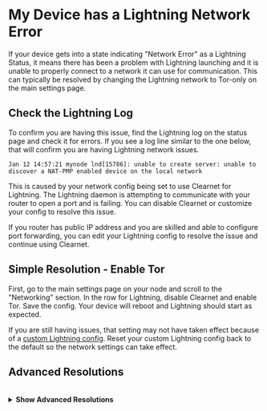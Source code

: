 # My Device has a Lightning Network Error

If your device gets into a state indicating "Network Error" as a Lightning Status, it means there has been a problem with Lightning launching and it is unable to properly connect to a network it can use for communication. This can typically be resolved by changing the Lightning network to Tor-only on the main settings page.

## Check the Lightning Log

To confirm you are having this issue, find the Lightning log on the status page and check it for errors. If you see a log line similar to the one below, that will confirm you are having Lightning network issues.

```
Jan 12 14:57:21 mynode lnd[15786]: unable to create server: unable to discover a NAT-PMP enabled device on the local network
```

This is caused by your network config being set to use Clearnet for Lightning. The Lightning daemon is attempting to communicate with your router to open a port and is failing. You can disable Clearnet or customize your config to resolve this issue.

If you router has public IP address and you are skilled and able to configure port forwarding, you can edit your Lightning config to resolve the issue and continue using Clearnet. 

## Simple Resolution - Enable Tor

First, go to the main settings page on your node and scroll to the "Networking" section. In the row for Lightning, disable Clearnet and enable Tor. Save the config. Your device will reboot and Lightning should start as expected.

If you are still having issues, that setting may not have taken effect because of a [custom Lightning config](/advanced/customize-config.md). Reset your custom Lightning config back to the default so the network settings can take effect.

## Advanced Resolutions
<br/>
<details>
<summary><b>Show Advanced Resolutions</b></summary>

## Custom Config with Static Public IP

As UPnP is not working, another option is to configure port forwarding on your router / firewall device and add required parameters to Additional LND Config on MyNode. This is not guaranteed to work and is not supported by some ISPs as they do not provide your router a real public IP address.

Configure your modem/router/firewall to enable port forwarding from your public IP address TCP port 9735 to you MyNode device's IP address port 9735.

Go to MyNode main settings page. Find "Lightning" below it click "Edit Config" and "LND Custom Config" page opens. 
In the "Additional LND Config" text box enter configuration lines:
```
# Nonworking UPnP Router fix
nat=false

[Application Options]
externalhosts=<YOUR-EXTERNAL-IP>:9735
```

Usually, the public IP addresses of home Internet connections are not static, and therefore change once a while. So this solution is acceptible _only if you have _real_ static IP_ from your ISP (or cloud) provider.

## Custom Config with Dynamic Public IP

Internet connections with Dynamic Public IP addresses require bit more configuration. 

Dynamic DNS must be implemented and DNS hostname must be configured to Additional LND Config.

Dynamic DNS (DDNS) hostname can be created for free by opening account to eg. www.no-ip.com, but free DDNS hostnames must be re-verified every 30 days or so. These will give you a domain name to use in place of your public IP since it may change. Let's say you make account and create DDNS hostname "mymynodebtc.ddns.net".

To keep DDNS hostname's IP address updated in case of IPS changes your address, you need to do one of following.

a) Install and configure DDNS Client software to your MyNode (eg. https://www.noip.com/download?page=linux) and verify it is working properly.

b) Enable and configure DDNS Service on your Modem/Router/Firewall if it supports such functionality.

After the DDNS software is configured and running, you can add following lines in your Additional LND Config (do not include the line with IP Address shown in the previous section).
```
# Nonworking UPnP Router fix
nat=false

[Application Options]
tlsextradomain=mymynodebtc.ddns.net
externalhosts=mymynodebtc.ddns.net:9735
```

Be sure to use your own DDNS hostname instead of this sample one. Press Save and your MyNode will reboot with new settings.

From the MyNode Main page, click Lightning - Wallet. Notice on "URI" you have your node long ID followed by your IP address:9735 shown! This means the configuration was successful. Now, click TLS Certificates button _regenerate_. After regeneration is complete, click download and save certificate (on Windows machine) as tls.crt (not .cert!). Open .crt file and verify from Details tab field "Subject Alternative Name". Your DDNS hostname must included on the DNS Name= ... list.

Now your LND is able to receive channels from clearnet.

## Custom Config with Dynamic Public IP and Domain

If you own the domain (say mydomain.com), you can also use that domain name by continuing from the above example. Add a CNAME for your DDNS address alias in your domain DNS records like this:

```myownnode IN CNAME mymynodebtc.ddns.net.```

Add this new hostname with additional tlsextradomain to config. In this more advanced case, the config would now be:
```
# Nonworking UPnP Router fix
nat=false

[Application Options]
tlsextradomain=myownnode.mydomain.com
tlsextradomain=mymynodebtc.ddns.net
externalhosts=mymynodebtc.ddns.net:9735
```

Re-create TLS certs, download and verify DNS Name= list from cert. 
Now your node can be connected with the short address:

```https://myownnode.mydomain.com:9735```

Now, this address will work even if your ISP changes your public IP.

If you now plan to provide BTCPay Server or LNbits via clearnet - you are not quite done yet. BTCPay and LNbits require https traffic to public TCP port 443 and non-selfsigned TLS certificates. Such certs be created with Linux with certbot installed on MyNode. HTTPS traffic inside of MyNode can be forwared with nginx configs, but those configurations are out of scope for this guide.

</details>